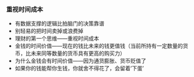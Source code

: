 ### 重视时间成本
- 有数据支撑的逻辑比拍脑门的决策靠谱
- 别轻易的把时间卖掉或浪费掉
- 理财的第一个思维——重视时间成本
- 金钱的时间价值——现在的钱比未来的钱更值钱（当前所持有一定数量的货币，比未来同等数量的货币具有更高的购买力）
- 为什么金钱会有时间价值——因为通货膨胀、货币贬值了
- 如果你的钱能帮你生钱，你就舍不得花了，会留着’下蛋’
